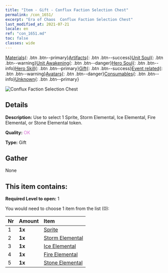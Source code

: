 ```yaml
---
title: "Item - Gift - Conflux Faction Selection Chest"
permalink: /con_1651/
excerpt: "Era of Chaos  Conflux Faction Selection Chest"
last_modified_at: 2021-07-21
locale: en
ref: "con_1651.md"
toc: false
classes: wide
---
```

 [Materials](/Items/){: .btn .btn--primary}[Artifacts](/Items/Artifacts/){: .btn .btn--success}[Unit Soul](/Items/UnitSoul/){: .btn .btn--warning}[Unit Awakening](/Items/UnitAwakening/){: .btn .btn--danger}[Hero Soul](/Items/HeroSoul/){: .btn .btn--info}[Hero Skill](/Items/HeroSkill/){: .btn .btn--primary}[Gift](/Items/Gift/){: .btn .btn--success}[Event related](/Items/Events/){: .btn .btn--warning}[Avatars](/Items/Avatars/){: .btn .btn--danger}[Consumables](/Items/Consumables/){: .btn .btn--info}[Unknown](/Items/Unknown/){: .btn .btn--primary}

 ![Conflux Faction Selection Chest](/images/t/i_907267.png)

## Details
 **Description:** Use to select 1 Sprite, Storm Elemental, Ice Elemental, Fire Elemental, or Stone Elemental token.

 **Quality:** <span style="color: #DA70D6">OK</span>

 **Type:** Gift

## Gather

  None

## This item contains:

 **Required Level to open:** 1

 You would need to choose 1 item from the list (0):

  | Nr | Amount |     Item    |
  |:---|:-------|:------------|
  | 1 |  **1x** | [Sprite](/Items/unt_262/) |  | 
  | 2 |  **1x** | [Storm Elemental](/Items/unt_263/) |  | 
  | 3 |  **1x** | [Ice Elemental](/Items/unt_264/) |  | 
  | 4 |  **1x** | [Fire Elemental](/Items/unt_265/) |  | 
  | 5 |  **1x** | [Stone Elemental](/Items/unt_266/) |  | 

